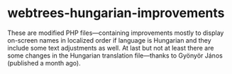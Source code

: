 # webtrees-hungarian-improvements
These are modified PHP files—containing improvements mostly to display on-screen names in localized order if language is Hungarian and they include some text adjustments as well. At last but not at least there are some changes in the Hungarian translation file—thanks to Gyönyör János (published a month ago).
